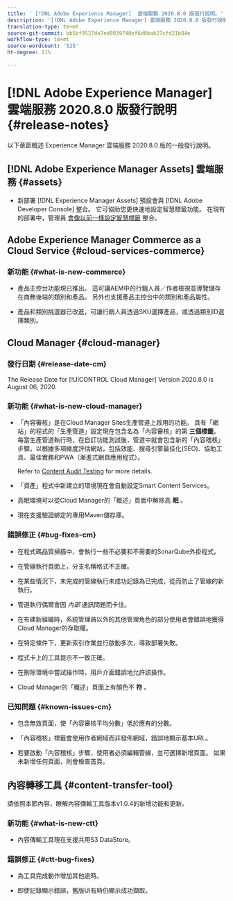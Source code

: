 ```yaml
---
title: ' [!DNL Adobe Experience Manager]  雲端服務 2020.8.0 版發行說明。'
description: '[!DNL Adobe Experience Manager] 雲端服務 2020.8.0 版發行說明。'
translation-type: tm+mt
source-git-commit: bb5bf9527da7ed9039740ef6d0bab27cfd21b84e
workflow-type: tm+mt
source-wordcount: '525'
ht-degree: 11%

---
```



# [!DNL Adobe Experience Manager] 雲端服務 2020.8.0 版發行說明 {#release-notes}

以下章節概述 Experience Manager 雲端服務 2020.8.0 版的一般發行說明。

## [!DNL Adobe Experience Manager Assets] 雲端服務 {#assets}

* 新部署 [!DNL Experience Manager Assets] 預設會與 [!DNL Adobe Developer Console] 整合。 它可協助您更快速地設定智慧標籤功能。 在現有的部署中，管理員 [會像以前一樣設定智慧標籤](/help/assets/smart-tags-configuration.md#aio-integration) 整合。

## Adobe Experience Manager Commerce as a Cloud Service {#cloud-services-commerce}

### 新功能 {#what-is-new-commerce}

* 產品主控台功能現已推出。 這可讓AEM中的行銷人員／作者檢視並導覽儲存在商務後端的類別和產品。 另外也支援產品主控台中的類別和產品屬性。

* 產品和類別挑選器已改進，可讓行銷人員透過SKU選擇產品，或透過類別ID選擇類別。

## Cloud Manager {#cloud-manager}

### 發行日期 {#release-date-cm}

The Release Date for [!UICONTROL Cloud Manager] Version 2020.8.0 is August 06, 2020.

### 新功能 {#what-is-new-cloud-manager}

* 「內容審核」是在Cloud Manager Sites生產管道上啟用的功能。 具有「網站」的程式的「生產管道」設定現在包含名為「內容審核」的第 **三個標籤**。 每當生產管道執行時，在自訂功能測試後，管道中就會包含新的「內容稽核」步驟，以根據多項維度評估網站，包括效能、搜尋引擎最佳化(SEO)、協助工具、最佳實務和PWA（漸進式網頁應用程式）。

   Refer to [Content Audit Testing](/help/implementing/developing/introduction/understand-test-results.md#content-audit-testing) for more details.

* 「資產」程式中新建立的環境現在會自動設定Smart Content Services。

* 高眠環境可以從Cloud Manager的「概述」頁面中解除高 **眠** 。

* 現在支援驗證綁定的專用Maven儲存庫。

### 錯誤修正 {#bug-fixes-cm}

* 在程式碼品質掃描中，會執行一些不必要和不需要的SonarQube外掛程式。

* 在管線執行頁面上，分支名稱格式不正確。

* 在某些情況下，未完成的管線執行未成功記錄為已完成，從而防止了管線的新執行。

* 管道執行偶爾會因 *內部* 通訊問題而卡住。

* 在布建新組織時，系統管理員以外的其他管理角色的部分使用者會錯誤地獲得Cloud Manager的存取權。

* 在特定條件下，更新索引作業並行啟動多次，導致部署失敗。

* 程式卡上的工具提示不一致正確。

* 在刪除環境中嘗試操作時，用戶介面錯誤地允許該操作。

* Cloud Manager的「概述」頁面上有顏色不 **符** 。

### 已知問題 {#known-issues-cm}

* 包含無效頁面，使「內容審核平均分數」低於應有的分數。

* 「內容稽核」標籤會使用作者網域而非發佈網域，錯誤地顯示基本URL。

* 若要啟動「內容稽核」步驟，使用者必須編輯管線，並可選擇新增頁面。 如果未新增任何頁面，則會檢查首頁。

## 內容轉移工具 {#content-transfer-tool}

請依照本節內容，瞭解內容傳輸工具版本v1.0.4的新增功能和更新。

### 新功能 {#what-is-new-ctt}

* 內容傳輸工具現在支援共用S3 DataStore。

### 錯誤修正 {#ctt-bug-fixes}

* 為工具完成動作增加其他逾時。

* 即使記錄顯示錯誤，舊版UI有時仍顯示成功擷取。

